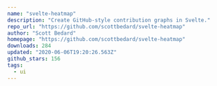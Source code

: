 ```yaml
---
name: "svelte-heatmap"
description: "Create GitHub-style contribution graphs in Svelte."
repo_url: "https://github.com/scottbedard/svelte-heatmap"
author: "Scott Bedard"
homepage: "https://github.com/scottbedard/svelte-heatmap"
downloads: 284
updated: "2020-06-06T19:20:26.563Z"
github_stars: 156
tags: 
  - ui
---
```

